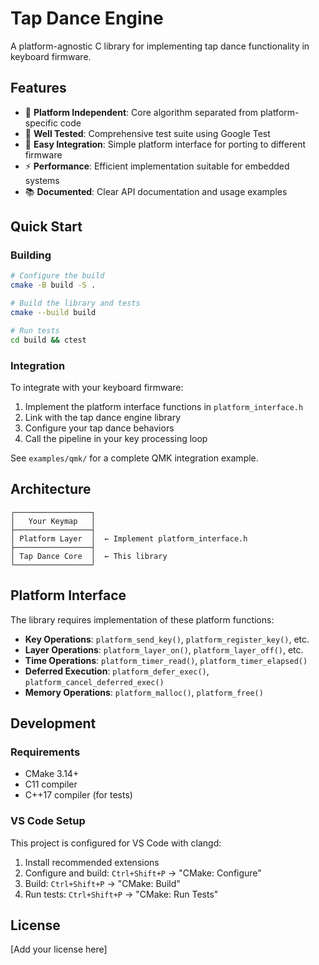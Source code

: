 # Tap Dance Engine

A platform-agnostic C library for implementing tap dance functionality in keyboard firmware.

## Features

- 🎯 **Platform Independent**: Core algorithm separated from platform-specific code
- 🧪 **Well Tested**: Comprehensive test suite using Google Test
- 🔧 **Easy Integration**: Simple platform interface for porting to different firmware
- ⚡ **Performance**: Efficient implementation suitable for embedded systems
- 📚 **Documented**: Clear API documentation and usage examples

## Quick Start

### Building

```bash
# Configure the build
cmake -B build -S .

# Build the library and tests
cmake --build build

# Run tests
cd build && ctest
```

### Integration

To integrate with your keyboard firmware:

1. Implement the platform interface functions in `platform_interface.h`
2. Link with the tap dance engine library
3. Configure your tap dance behaviors
4. Call the pipeline in your key processing loop

See `examples/qmk/` for a complete QMK integration example.

## Architecture

```
┌─────────────────┐
│   Your Keymap   │
├─────────────────┤
│ Platform Layer  │  ← Implement platform_interface.h
├─────────────────┤
│ Tap Dance Core  │  ← This library
└─────────────────┘
```

## Platform Interface

The library requires implementation of these platform functions:

- **Key Operations**: `platform_send_key()`, `platform_register_key()`, etc.
- **Layer Operations**: `platform_layer_on()`, `platform_layer_off()`, etc.
- **Time Operations**: `platform_timer_read()`, `platform_timer_elapsed()`
- **Deferred Execution**: `platform_defer_exec()`, `platform_cancel_deferred_exec()`
- **Memory Operations**: `platform_malloc()`, `platform_free()`

## Development

### Requirements

- CMake 3.14+
- C11 compiler
- C++17 compiler (for tests)

### VS Code Setup

This project is configured for VS Code with clangd:

1. Install recommended extensions
2. Configure and build: `Ctrl+Shift+P` → "CMake: Configure"
3. Build: `Ctrl+Shift+P` → "CMake: Build"
4. Run tests: `Ctrl+Shift+P` → "CMake: Run Tests"

## License

[Add your license here]

